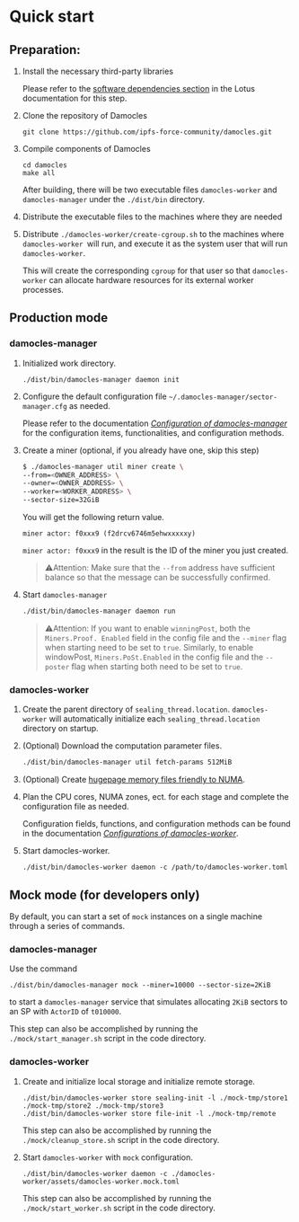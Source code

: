 # Quick start

## Preparation:

1. Install the necessary third-party libraries
   
   Please refer to the [software dependencies section](https://lotus.filecoin.io/lotus/install/linux/#software-dependencies) in the Lotus documentation for this step.

2. Clone the repository of Damocles

    ```
    git clone https://github.com/ipfs-force-community/damocles.git
    ```

3. Compile components of Damocles

    ```
    cd damocles
    make all
    ```

    After building, there will be two executable files `damocles-worker` and `damocles-manager` under the `./dist/bin` directory.

4. Distribute the executable files to the machines where they are needed

5. Distribute `./damocles-worker/create-cgroup.sh` to the machines where `damocles-worker `will run, and execute it as the system user that will run `damocles-worker`.

    This will create the corresponding `cgroup` for that user so that `damocles-worker` can allocate hardware resources for its external worker processes.

## Production mode

### damocles-manager

1. Initialized work directory.

    ```
    ./dist/bin/damocles-manager daemon init
    ```

2. Configure the default configuration file `~/.damocles-manager/sector-manager.cfg` as needed. 

    Please refer to the documentation [*Configuration of damocles-manager*](./04.damocles-manager-config.md) for the configuration items, functionalities, and configuration methods.

3. Create a miner (optional, if you already have one, skip this step)

    ```bash
    $ ./damocles-manager util miner create \
    --from=<OWNER_ADDRESS> \
    --owner=<OWNER_ADDRESS> \
    --worker=<WORKER_ADDRESS> \
    --sector-size=32GiB
    ```

    You will get the following return value.

    ```
    miner actor: f0xxx9 (f2drcv6746m5ehwxxxxxy)	   
    ```

    `miner actor: f0xxx9` in the result is the ID of the miner you just created.


    > ⚠️Attention: Make sure that the `--from` address have sufficient balance so that the message can be successfully confirmed.


4. Start `damocles-manager`

    ```bash
    ./dist/bin/damocles-manager daemon run
    ```

    > ⚠️Attention: If you want to enable `winningPost`, both the `Miners.Proof. Enabled` field in the config file and the `--miner` flag when starting need to be set to `true`. Similarly, to enable windowPost, `Miners.PoSt.Enabled` in the config file and the `--poster` flag when starting both need to be set to `true`.

### damocles-worker

1. Create the parent directory of `sealing_thread.location`. `damocles-worker` will automatically initialize each `sealing_thread.location` directory on startup.

2. (Optional) Download the computation parameter files.

    ```bash
    ./dist/bin/damocles-manager util fetch-params 512MiB
    ```

3. (Optional) Create [hugepage memory files friendly to NUMA](./15.damocles-worker_PC1_HugeTLB_Pages_支持.md#damocles-worker-pc1-hugetlb-pages-%E6%94%AF%E6%8C%81).

4. Plan the CPU cores, NUMA zones, ect. for each stage and complete the configuration file as needed.

    Configuration fields, functions, and configuration methods can be found in the documentation [*Configurations of damocles-worker*](./03.damocles-worker-config.md).

5. Start damocles-worker.

    ```
    ./dist/bin/damocles-worker daemon -c /path/to/damocles-worker.toml
    ```


## Mock mode (for developers only)

By default, you can start a set of `mock` instances on a single machine through a series of commands.

### damocles-manager

Use the command

```
./dist/bin/damocles-manager mock --miner=10000 --sector-size=2KiB
```

to start a `damocles-manager` service that simulates allocating `2KiB` sectors to an SP with `ActorID` of `t010000`.

This step can also be accomplished by running the `./mock/start_manager.sh` script in the code directory.

### damocles-worker

1. Create and initialize local storage and initialize remote storage.

   ```
   ./dist/bin/damocles-worker store sealing-init -l ./mock-tmp/store1 ./mock-tmp/store2 ./mock-tmp/store3
   ./dist/bin/damocles-worker store file-init -l ./mock-tmp/remote
   ```

    This step can also be accomplished by running the `./mock/cleanup_store.sh` script in the code directory.

2. Start `damocles-worker` with `mock` configuration.

    ```
    ./dist/bin/damocles-worker daemon -c ./damocles-worker/assets/damocles-worker.mock.toml
    ```

    This step can also be accomplished by running the `./mock/start_worker.sh` script in the code directory.